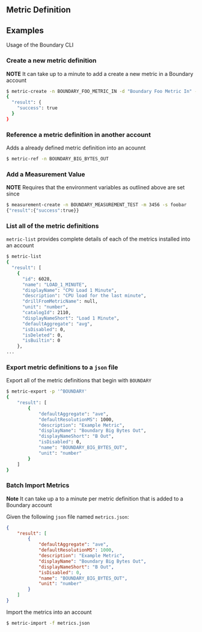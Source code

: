 Metric Definition
-----------------


Examples
--------
Usage of the Boundary CLI

### Create a new metric definition
**NOTE** It can take up to a minute to add a create a new metric in a Boundary account

```bash
$ metric-create -n BOUNDARY_FOO_METRIC_IN -d "Boundary Foo Metric In" -s "Foo In" -i "Tracks the Boundary Foo Metric" -g avg -i number -r 1000
{
  "result": {
    "success": true
  }
}
```

### Reference a metric definition in another account

Adds a already defined metric definition into an acounnt

```bash
$ metric-ref -n BOUNDARY_BIG_BYTES_OUT
```

### Add a Measurement Value
**NOTE** Requires that the environment variables as outlined above are set since 

```bash
$ measurement-create -n BOUNDARY_MEASUREMENT_TEST -m 3456 -s foobar
{"result":{"success":true}}
```

### List all of the metric definitions
`metric-list` provides complete details of each of the metrics installed into an account
```bash
$ metric-list
{
  "result": [
    {
      "id": 6028,
      "name": "LOAD_1_MINUTE",
      "displayName": "CPU Load 1 Minute",
      "description": "CPU load for the last minute",
      "drillFromMetricName": null,
      "unit": "number",
      "catalogId": 2110,
      "displayNameShort": "Load 1 Minute",
      "defaultAggregate": "avg",
      "isDisabled": 0,
      "isDeleted": 0,
      "isBuiltin": 0
    },
...
```

### Export metric definitions to a <code>json</code> file

Export all of the metric definitions that begin with `BOUNDARY`
```bash
$ metric-export -p '^BOUNDARY'
{
    "result": [
        {
            "defaultAggregate": "ave",
            "defaultResolutionMS": 1000,
            "description": "Example Metric",
            "displayName": "Boundary Big Bytes Out",
            "displayNameShort": "B Out",
            "isDisabled": 0,
            "name": "BOUNDARY_BIG_BYTES_OUT",
            "unit": "number"
        }
    ]
}

```

### Batch Import Metrics
**Note** It can take up a to a minute per metric definition that is added to a Boundary account

Given the following `json` file named `metrics.json`:
```json
{
    "result": [
        {
            "defaultAggregate": "ave",
            "defaultResolutionMS": 1000,
            "description": "Example Metric",
            "displayName": "Boundary Big Bytes Out",
            "displayNameShort": "B Out",
            "isDisabled": 0,
            "name": "BOUNDARY_BIG_BYTES_OUT",
            "unit": "number"
        }
    ]
}
```

Import the metrics into an account

```bash
$ metric-import -f metrics.json
```

